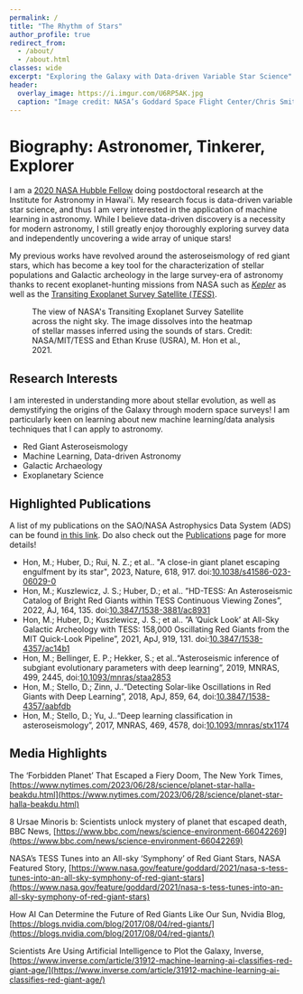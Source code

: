 ```yaml
---
permalink: /
title: "The Rhythm of Stars"
author_profile: true
redirect_from: 
  - /about/
  - /about.html
classes: wide
excerpt: "Exploring the Galaxy with Data-driven Variable Star Science"
header:
  overlay_image: https://i.imgur.com/U6RP5AK.jpg
  caption: "Image credit: NASA’s Goddard Space Flight Center/Chris Smith (KBRwyle)"
---
```



Biography: Astronomer, Tinkerer, Explorer
======
I am a [2020 NASA Hubble Fellow](https://www.stsci.edu/stsci-research/fellowships/nasa-hubble-fellowship-program/2020-nhfp-fellows?fbclid=IwAR2BAuH-GNrXdjNEz7NGGZtm8Px7qh-lCTyiUYyvL1LA-FbdBRtwHApWpgA#section-d9c9b807-4923-4a97-892c-a971f90a2b55) doing postdoctoral research at the Institute for Astronomy in Hawai'i. My research focus is data-driven variable star science, and thus I am very interested in the application of machine learning in astronomy. While I believe data-driven discovery is a necessity for modern astronomy, I still greatly enjoy thoroughly exploring survey data and independently uncovering a wide array of unique stars!

My previous works have revolved around the asteroseismology of red giant stars, which has become a key tool for the characterization of stellar populations and Galactic archeology in the large survey-era of astronomy thanks to recent exoplanet-hunting missions from NASA such as [_Kepler_](https://www.nasa.gov/mission_pages/kepler/main/index.html) as well as the [Transiting Exoplanet Survey Satellite (_TESS_)](https://www.nasa.gov/tess-transiting-exoplanet-survey-satellite). 


<figure style="width: 400px" class="align-right">
  <img src="{{ site.url }}{{ site.baseurl }}/images/TESS_Survey.gif" alt="">
  <figcaption>The view of NASA's Transiting Exoplanet Survey Satellite across the night sky. The image dissolves into the heatmap of stellar masses inferred using the sounds of stars. Credit: NASA/MIT/TESS and Ethan Kruse (USRA), M. Hon et al., 2021. </figcaption>
</figure> 


Research Interests
------
I am interested in understanding more about stellar evolution, as well as demystifying the origins of the Galaxy through modern space surveys! I am particularly keen on learning about new machine learning/data analysis techniques that I can apply to astronomy.

* Red Giant Asteroseismology
* Machine Learning, Data-driven Astronomy
* Galactic Archaeology
* Exoplanetary Science
<!-- [Publication List in my CV](https://mtyhon.github.io/files/Academic_CV.pdf)  -->

Highlighted Publications
------
A list of my publications on the SAO/NASA Astrophysics Data System (ADS) can be found [in this link](https://ui.adsabs.harvard.edu/search/q=orcid%3A0000-0003-2400-6960&sort=date+desc). Do also check out the [Publications](https://mtyhon.github.io/publications/) page for more details!
* Hon, M.; Huber, D.; Rui, N. Z.; et al.. "A close-in giant planet escaping engulfment by its star", 2023, Nature, 618, 917. doi:[10.1038/s41586-023-06029-0](https://www.nature.com/articles/s41586-023-06029-0)
* Hon, M.; Kuszlewicz, J. S.; Huber, D.; et al.. ”HD-TESS: An Asteroseismic Catalog
of Bright Red Giants within TESS Continuous Viewing Zones”, 2022, AJ, 164, 135. doi:[10.3847/1538-3881/ac8931](https://doi.org/10.3847/1538-3881/ac8931)
* Hon, M.; Huber, D.; Kuszlewicz, J. S.; et al.. ”A ’Quick Look’ at All-Sky Galactic Archeology with TESS: 158,000 Oscillating Red Giants from the MIT Quick-Look Pipeline”, 2021, ApJ, 919, 131. doi:[10.3847/1538-4357/ac14b1](https://doi.org/10.3847/1538-4357/ac14b1)
* Hon, M.; Bellinger, E. P.; Hekker, S.; et al..“Asteroseismic inference of subgiant evolutionary parameters with deep learning”, 2019, MNRAS, 499, 2445, doi:[10.1093/mnras/staa2853](https://doi.org/10.1093/mnras/staa2853)
* Hon, M.; Stello, D.; Zinn, J..“Detecting Solar-like Oscillations in Red Giants with Deep Learning”, 2018, ApJ, 859, 64, doi:[10.3847/1538-4357/aabfdb](https://doi.org/10.3847/1538-4357/aabfdb)
* Hon, M.; Stello, D.; Yu, J..“Deep learning classification in asteroseismology”, 2017, MNRAS, 469, 4578, doi:[10.1093/mnras/stx1174](10.1093/mnras/stx1174)

Media Highlights
------

The ‘Forbidden Planet’ That Escaped a Fiery Doom, The New York Times, [https://www.nytimes.com/2023/06/28/science/planet-star-halla-beakdu.html](https://www.nytimes.com/2023/06/28/science/planet-star-halla-beakdu.html)

8 Ursae Minoris b: Scientists unlock mystery of planet that escaped death, BBC News, [https://www.bbc.com/news/science-environment-66042269](https://www.bbc.com/news/science-environment-66042269)

NASA’s TESS Tunes into an All-sky ‘Symphony’ of Red Giant Stars, NASA Featured Story, [https://www.nasa.gov/feature/goddard/2021/nasa-s-tess-tunes-into-an-all-sky-symphony-of-red-giant-stars](https://www.nasa.gov/feature/goddard/2021/nasa-s-tess-tunes-into-an-all-sky-symphony-of-red-giant-stars)

How AI Can Determine the Future of Red Giants Like Our Sun, Nvidia Blog, [https://blogs.nvidia.com/blog/2017/08/04/red-giants/](https://blogs.nvidia.com/blog/2017/08/04/red-giants/)

Scientists Are Using Artificial Intelligence to Plot the Galaxy, Inverse, [https://www.inverse.com/article/31912-machine-learning-ai-classifies-red-giant-age/](https://www.inverse.com/article/31912-machine-learning-ai-classifies-red-giant-age/)


